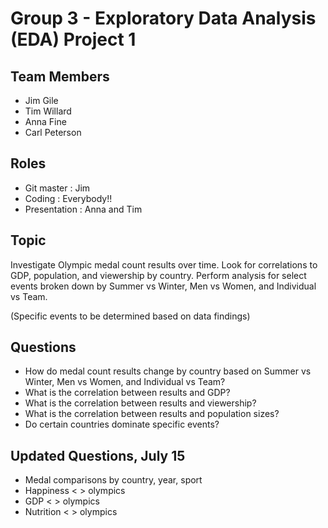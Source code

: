 # Group 3 - Exploratory Data Analysis (EDA) Project 1

## Team Members

* Jim Gile
* Tim Willard
* Anna Fine
* Carl Peterson

## Roles

* Git master : Jim
* Coding : Everybody!!
* Presentation : Anna and Tim

## Topic

Investigate Olympic medal count results over time. Look for correlations to GDP, population, and viewership by country. Perform analysis for select events broken down by Summer vs Winter, Men vs Women, and Individual vs Team.

(Specific events to be determined based on data findings)

## Questions

* How do medal count results change by country based on Summer vs Winter, Men vs Women, and Individual vs Team?
* What is the correlation between results and GDP?
* What is the correlation between results and viewership?
* What is the correlation between results and population sizes?
* Do certain countries dominate specific events?


## Updated Questions, July 15

* Medal comparisons by country, year, sport
* Happiness < > olympics
* GDP < > olympics
* Nutrition < > olympics